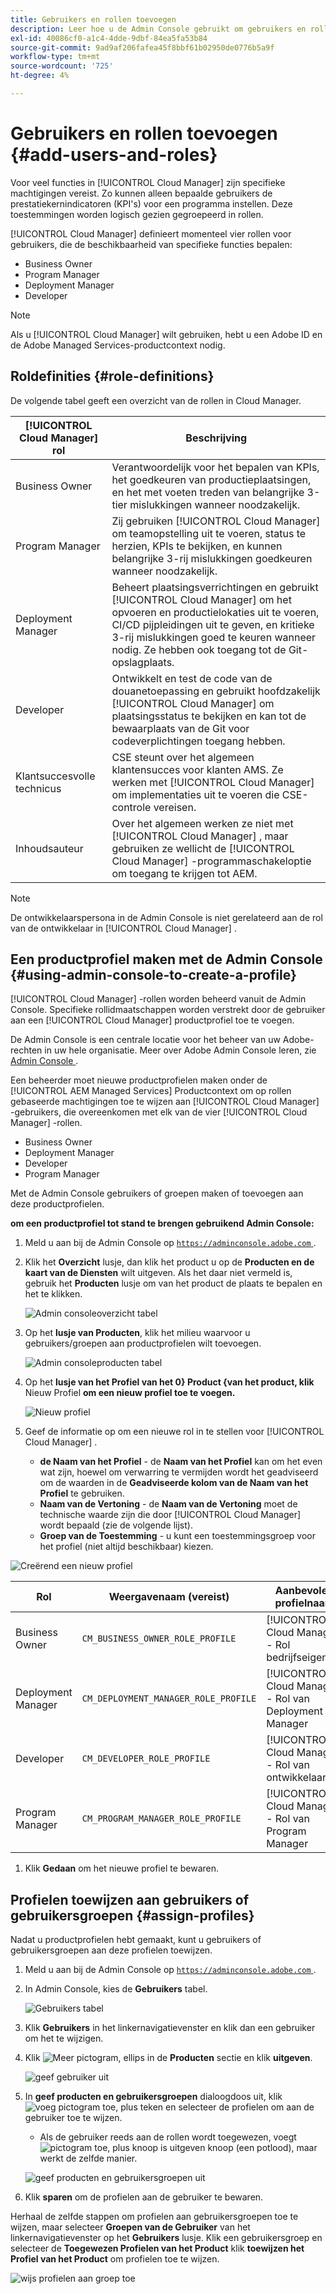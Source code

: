 ```yaml
---
title: Gebruikers en rollen toevoegen
description: Leer hoe u de Admin Console gebruikt om gebruikers en rollen toe te voegen en profielen te maken.
exl-id: 40086cf0-a1c4-4dde-9dbf-84ea5fa53b84
source-git-commit: 9ad9af206fafea45f8bbf61b02950de0776b5a9f
workflow-type: tm+mt
source-wordcount: '725'
ht-degree: 4%

---
```



# Gebruikers en rollen toevoegen {#add-users-and-roles}

Voor veel functies in [!UICONTROL Cloud Manager] zijn specifieke machtigingen vereist. Zo kunnen alleen bepaalde gebruikers de prestatiekernindicatoren (KPI&#39;s) voor een programma instellen. Deze toestemmingen worden logisch gezien gegroepeerd in rollen.

[!UICONTROL Cloud Manager] definieert momenteel vier rollen voor gebruikers, die de beschikbaarheid van specifieke functies bepalen:

* Business Owner
* Program Manager
* Deployment Manager
* Developer

>[!NOTE]
>
>Als u [!UICONTROL Cloud Manager] wilt gebruiken, hebt u een Adobe ID en de Adobe Managed Services-productcontext nodig.

## Roldefinities {#role-definitions}

De volgende tabel geeft een overzicht van de rollen in Cloud Manager.

| [!UICONTROL Cloud Manager] rol | Beschrijving |
| --- | --- |
| Business Owner | Verantwoordelijk voor het bepalen van KPIs, het goedkeuren van productieplaatsingen, en het met voeten treden van belangrijke 3-tier mislukkingen wanneer noodzakelijk. |
| Program Manager | Zij gebruiken [!UICONTROL Cloud Manager] om teamopstelling uit te voeren, status te herzien, KPIs te bekijken, en kunnen belangrijke 3-rij mislukkingen goedkeuren wanneer noodzakelijk. |
| Deployment Manager | Beheert plaatsingsverrichtingen en gebruikt [!UICONTROL Cloud Manager] om het opvoeren en productielokaties uit te voeren, CI/CD pijpleidingen uit te geven, en kritieke 3-rij mislukkingen goed te keuren wanneer nodig. Ze hebben ook toegang tot de Git-opslagplaats. |
| Developer | Ontwikkelt en test de code van de douanetoepassing en gebruikt hoofdzakelijk [!UICONTROL Cloud Manager] om plaatsingsstatus te bekijken en kan tot de bewaarplaats van de Git voor codeverplichtingen toegang hebben. |
| Klantsuccesvolle technicus | CSE steunt over het algemeen klantensucces voor klanten AMS. Ze werken met [!UICONTROL Cloud Manager] om implementaties uit te voeren die CSE-controle vereisen. |
| Inhoudsauteur | Over het algemeen werken ze niet met [!UICONTROL Cloud Manager] , maar gebruiken ze wellicht de [!UICONTROL Cloud Manager] -programmaschakeloptie om toegang te krijgen tot AEM. |

>[!NOTE]
>
>De ontwikkelaarspersona in de Admin Console is niet gerelateerd aan de rol van de ontwikkelaar in [!UICONTROL Cloud Manager] .

## Een productprofiel maken met de Admin Console {#using-admin-console-to-create-a-profile}

[!UICONTROL Cloud Manager] -rollen worden beheerd vanuit de Admin Console. Specifieke rollidmaatschappen worden verstrekt door de gebruiker aan een [!UICONTROL Cloud Manager] productprofiel toe te voegen.

De Admin Console is een centrale locatie voor het beheer van uw Adobe-rechten in uw hele organisatie. Meer over Adobe Admin Console leren, zie [ Admin Console ](https://helpx.adobe.com/nl/enterprise/using/admin-console.html).

Een beheerder moet nieuwe productprofielen maken onder de [!UICONTROL AEM Managed Services] Productcontext om op rollen gebaseerde machtigingen toe te wijzen aan [!UICONTROL Cloud Manager] -gebruikers, die overeenkomen met elk van de vier [!UICONTROL Cloud Manager] -rollen.

* Business Owner
* Deployment Manager
* Developer
* Program Manager

Met de Admin Console gebruikers of groepen maken of toevoegen aan deze productprofielen.

<!-- CQDOC-22790
>[!IMPORTANT]
>
>Due to a current limitation in the Admin Console and Cloud Manager, profiles cannot be saved with **No permissions** selected. Attempting to do so results in a backend error. This behavior affects the creation of Deployment Manager profiles. As a workaround, select at least one permission when creating a new profile. -->

**om een productprofiel tot stand te brengen gebruikend Admin Console:**

1. Meld u aan bij de Admin Console op [`https://adminconsole.adobe.com` ](https://adminconsole.adobe.com) .

1. Klik het **Overzicht** lusje, dan klik het product u op de **Producten en de kaart van de Diensten** wilt uitgeven. Als het daar niet vermeld is, gebruik het **Producten** lusje om van het product de plaats te bepalen en het te klikken.

   ![ Admin consoleoverzicht tabel ](/help/assets/admin-console-overview.png)

1. Op het **lusje van Producten**, klik het milieu waarvoor u gebruikers/groepen aan productprofielen wilt toevoegen.

   ![ Admin consoleproducten tabel ](/help/assets/admin-console-product.png)

1. Op het **lusje van het Profiel van het 0} Product {van het product, klik** Nieuw Profiel **om een nieuw profiel toe te voegen.**

   ![ Nieuw profiel ](/help/assets/admin-console-product-profiles.png)

1. Geef de informatie op om een nieuwe rol in te stellen voor [!UICONTROL Cloud Manager] .

   * **de Naam van het Profiel** - de **Naam van het Profiel** kan om het even wat zijn, hoewel om verwarring te vermijden wordt het geadviseerd om de waarden in de **Geadviseerde kolom van de Naam van het Profiel** te gebruiken.
   * **Naam van de Vertoning** - de **Naam van de Vertoning** moet de technische waarde zijn die door [!UICONTROL Cloud Manager] wordt bepaald (zie de volgende lijst).
   * **Groep van de Toestemming** - u kunt een toestemmingsgroep voor het profiel (niet altijd beschikbaar) kiezen.

<!-- CQDOC-22790
      >[!IMPORTANT]
      >
      >Due to a current limitation in the Admin Console and Cloud Manager, profiles cannot be saved with **No permissions** selected. Attempting to do so results in a backend error. This behavior affects the creation of Deployment Manager profiles. As a workaround, select at least one permission when creating a new profile. -->

![ Creërend een nieuw profiel ](/help/assets/screen_shot_2018-05-04at171819.png)

| Rol | Weergavenaam (vereist) | Aanbevolen profielnaam |
|---|---|---|
| Business Owner | `CM_BUSINESS_OWNER_ROLE_PROFILE` | [!UICONTROL Cloud Manager] - Rol bedrijfseigenaar |
| Deployment Manager | `CM_DEPLOYMENT_MANAGER_ROLE_PROFILE` | [!UICONTROL Cloud Manager] - Rol van Deployment Manager |
| Developer | `CM_DEVELOPER_ROLE_PROFILE` | [!UICONTROL Cloud Manager] - Rol van ontwikkelaar |
| Program Manager | `CM_PROGRAM_MANAGER_ROLE_PROFILE` | [!UICONTROL Cloud Manager] - Rol van Program Manager |


1. Klik **Gedaan** om het nieuwe profiel te bewaren.

## Profielen toewijzen aan gebruikers of gebruikersgroepen {#assign-profiles}

Nadat u productprofielen hebt gemaakt, kunt u gebruikers of gebruikersgroepen aan deze profielen toewijzen.

1. Meld u aan bij de Admin Console op [`https://adminconsole.adobe.com` ](https://adminconsole.adobe.com) .

1. In Admin Console, kies de **Gebruikers** tabel.

   ![ Gebruikers tabel ](/help/assets/admin-console-users.png)

1. Klik **Gebruikers** in het linkernavigatievenster en klik dan een gebruiker om het te wijzigen.

1. Klik ![ Meer pictogram, ellips ](https://spectrum.adobe.com/static/icons/workflow_18/Smock_More_18_N.svg) in de **Producten** sectie en klik **uitgeven**.

   ![ geef gebruiker ](/help/assets/admin-console-edit-user.png) uit

1. In **geef producten en gebruikersgroepen** dialoogdoos uit, klik ![ voeg pictogram toe, plus teken ](https://spectrum.adobe.com/static/icons/workflow_18/Smock_Add_18_N.svg) en selecteer de profielen om aan de gebruiker toe te wijzen.

   * Als de gebruiker reeds aan de rollen wordt toegewezen, voegt ![ pictogram toe, plus ](https://spectrum.adobe.com/static/icons/workflow_18/Smock_Add_18_N.svg) knoop is uitgeven knoop (een potlood), maar werkt de zelfde manier.

   ![ geef producten en gebruikersgroepen ](/help/assets/admin-console-edit-products-and-user-groups.png) uit

1. Klik **sparen** om de profielen aan de gebruiker te bewaren.

Herhaal de zelfde stappen om profielen aan gebruikersgroepen toe te wijzen, maar selecteer **Groepen van de Gebruiker** van het linkernavigatievenster op het **Gebruikers** lusje. Klik een gebruikersgroep en selecteer de **Toegewezen Profielen van het Product** klik **toewijzen het Profiel van het Product** om profielen toe te wijzen.

![ wijs profielen aan groep ](/help/assets/admin-console-edit-user-groups.png) toe
